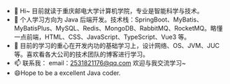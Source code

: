 - 👋 Hi~ 目前就读于重庆邮电大学计算机学院，专业是智能科学与技术。
- 👀 个人学习方向为 Java 后端开发。技术栈：SpringBoot、MyBatis、MyBatisPlus、MySQL、Redis、MongoDB、RabbitMQ、RocketMQ。略懂一点前端，HTML、CSS、JavaScript、TypeScript、Vue3 等。
- 🌱 目前的学习的重心在开发内功的基础学习上，设计网络、OS、JVM、JUC 等。喜欢看各大公司的技术团队的博客进行学习。
- 📫 联系我： email：2531821176@qq.com 欢迎与我交流学习~
- 😄Hope to be a excellent Java coder.

<!---
sunpuxi/sunpuxi is a ✨ special ✨ repository because its `README.md` (this file) appears on your GitHub profile.
You can click the Preview link to take a look at your changes.
--->
